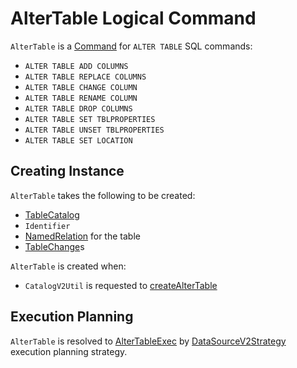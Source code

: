 # AlterTable Logical Command

`AlterTable` is a [Command](Command.md) for `ALTER TABLE` SQL commands:

* `ALTER TABLE ADD COLUMNS`
* `ALTER TABLE REPLACE COLUMNS`
* `ALTER TABLE CHANGE COLUMN`
* `ALTER TABLE RENAME COLUMN`
* `ALTER TABLE DROP COLUMNS`
* `ALTER TABLE SET TBLPROPERTIES`
* `ALTER TABLE UNSET TBLPROPERTIES`
* `ALTER TABLE SET LOCATION`

## Creating Instance

`AlterTable` takes the following to be created:

* <span id="catalog"> [TableCatalog](../connector/catalog/TableCatalog.md)
* <span id="ident"> `Identifier`
* <span id="table"> [NamedRelation](NamedRelation.md) for the table
* <span id="changes"> [TableChange](../connector/catalog/TableChange.md)s

`AlterTable` is created when:

* `CatalogV2Util` is requested to [createAlterTable](../connector/catalog/CatalogV2Util.md#createAlterTable)

## Execution Planning

`AlterTable` is resolved to [AlterTableExec](../physical-operators/AlterTableExec.md) by [DataSourceV2Strategy](../execution-planning-strategies/DataSourceV2Strategy.md) execution planning strategy.
